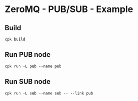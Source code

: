 # ZeroMQ - PUB/SUB - Example

## Build

```shell
cpk build
```

## Run PUB node

```shell
cpk run -L pub --name pub
```

## Run SUB node

```shell
cpk run -L sub --name sub -- --link pub
```
